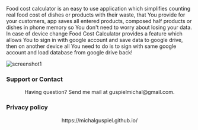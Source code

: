 
Food cost calculator is an easy to use application which simplifies counting real food cost of dishes or products with their waste, that You provide for your customers, app saves all entered products, composed half products or dishes in phone memory so You don't need to worry about losing your data. In case of device change Food Cost Calculator provides a feature which allows You to sign in with google account and save data to google drive, then on another device all You need to do is to sign with same google account and load database from google drive back! 


![screenshot1](https://user-images.githubusercontent.com/70368829/117968773-3ccf8580-b32f-11eb-91ef-aacfba84510e.png)







### Support or Contact
<center>Having question? Send me mail at guspielmichal@gmail.com.</center>


### Privacy policy 
<center>https://michalguspiel.github.io/</center>
